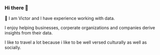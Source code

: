 ### Hi there 👋

💬 I am Victor and I have experience working with data. 

I enjoy helping businesses, corperate organizations and companies derive insights from their data. 

I like to travel a lot because i like to be well versed culturally as well as socially.
